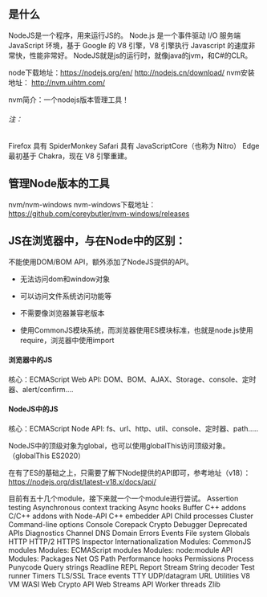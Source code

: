 ## 是什么
NodeJS是一个程序，用来运行JS的。
Node.js 是一个事件驱动 I/O 服务端 JavaScript 环境，基于 Google 的 V8 引擎，V8 引擎执行 Javascript 的速度非常快，性能非常好。
NodeJS就是js的运行时，就像java的jvm，和C#的CLR。

node下载地址：https://nodejs.org/en/
 http://nodejs.cn/download/
nvm安装地址： http://nvm.uihtm.com/

nvm简介：一个nodejs版本管理工具！

###### 注：
Firefox 具有 SpiderMonkey
Safari 具有 JavaScriptCore（也称为 Nitro）
Edge 最初基于 Chakra，现在 V8 引擎重建。

## 管理Node版本的工具
nvm/nvm-windows
nvm-windows下载地址：https://github.com/coreybutler/nvm-windows/releases

## JS在浏览器中，与在Node中的区别：
不能使用DOM/BOM API，额外添加了NodeJS提供的API。
* 无法访问dom和window对象
* 可以访问文件系统访问功能等

* 不需要像浏览器兼容老版本
* 使用CommonJS模块系统，而浏览器使用ES模块标准，也就是node.js使用require，浏览器中使用import
#### 浏览器中的JS
核心：ECMAScript
Web API: DOM、BOM、AJAX、Storage、console、定时器、alert/confirm....

#### NodeJS中的JS
核心：ECMAScript
Node API: fs、url、http、util、console、定时器、path.....

NodeJS中的顶级对象为global，也可以使用globalThis访问顶级对象。（globalThis ES2020）

在有了ES的基础之上，只需要了解下Node提供的API即可，参考地址（v18）：
https://nodejs.org/dist/latest-v18.x/docs/api/

目前有五十几个module，接下来就一个一个module进行尝试。
Assertion testing
Asynchronous context tracking
Async hooks
Buffer
C++ addons
C/C++ addons with Node-API
C++ embedder API
Child processes
Cluster
Command-line options
Console
Corepack
Crypto
Debugger
Deprecated APIs
Diagnostics Channel
DNS
Domain
Errors
Events
File system
Globals
HTTP
HTTP/2
HTTPS
Inspector
Internationalization
Modules: CommonJS modules
Modules: ECMAScript modules
Modules: node:module API
Modules: Packages
Net
OS
Path
Performance hooks
Permissions
Process
Punycode
Query strings
Readline
REPL
Report
Stream
String decoder
Test runner
Timers
TLS/SSL
Trace events
TTY
UDP/datagram
URL
Utilities
V8
VM
WASI
Web Crypto API
Web Streams API
Worker threads
Zlib

